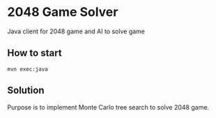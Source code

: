 # 2048 Game Solver

Java client for 2048 game and AI to solve game

## How to start
```
mvn exec:java 
```
## Solution

Purpose is to implement Monte Carlo tree search to solve 2048 game.
